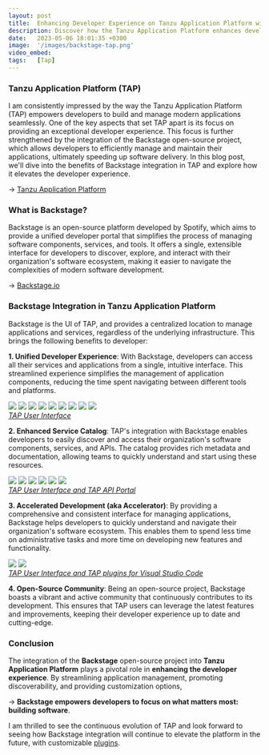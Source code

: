 ```yaml
---
layout: post
title:  Enhancing Developer Experience on Tanzu Application Platform with Backstage
description: Discover how the Tanzu Application Platform enhances developer experience through the integration of the Backstage open-source project, streamlining application management and boosting productivity..
date:   2023-05-06 18:01:35 +0300
image:  '/images/backstage-tap.png'
video_embed:
tags:   [Tap]
---
```


### Tanzu Application Platform (TAP)

I am consistently impressed by the way the Tanzu Application Platform (TAP) empowers developers to build and manage modern applications seamlessly. One of the key aspects that set TAP apart is its focus on providing an exceptional developer experience. This focus is further strengthened by the integration of the Backstage open-source project, which allows developers to efficiently manage and maintain their applications, ultimately speeding up software delivery. In this blog post, we'll dive into the benefits of Backstage integration in TAP and explore how it elevates the developer experience.

&rarr; [Tanzu Application Platform](https://tanzu.vmware.com/application-platform)

### What is Backstage?

Backstage is an open-source platform developed by Spotify, which aims to provide a unified developer portal that simplifies the process of managing software components, services, and tools. It offers a single, extensible interface for developers to discover, explore, and interact with their organization's software ecosystem, making it easier to navigate the complexities of modern software development.

&rarr; [Backstage.io](https://backstage.io/)

### Backstage Integration in Tanzu Application Platform

Backstage is the UI of TAP, and provides a centralized location to manage  applications and services, regardless of the underlying infrastructure. This brings the following benefits to developer:

**1. Unified Developer Experience**: With Backstage, developers can access all their services and applications from a single, intuitive interface. This streamlined experience simplifies the management of application components, reducing the time spent navigating between different tools and platforms.

<div class="gallery-box">
  <div class="gallery">
    <img src="/images/tap1.png">
    <img src="/images/tap2.png">
    <img src="/images/tap3.png">
    <img src="/images/tap4.png">
    <img src="/images/tap5.png">
    <img src="/images/tap6.png">
    <img src="/images/tap7.png">
    <img src="/images/tap8.png">
    <img src="/images/tap9.png">
  </div>
  <em><a href="https://tanzu.vmware.com/application-platform" target="_blank">TAP User Interface</a></em>
</div>

**2. Enhanced Service Catalog**: TAP's integration with Backstage enables developers to easily discover and access their organization's software components, services, and APIs. The catalog provides rich metadata and documentation, allowing teams to quickly understand and start using these resources.

<div class="gallery-box">
  <div class="gallery">
    <img src="/images/api.png">
    <img src="/images/api2.png">
    <img src="/images/api3.png">
    <img src="/images/api5.png">
    <img src="/images/api6.png">
    <img src="/images/api7.png">
  </div>
  <em><a href="https://tanzu.vmware.com/application-platform" target="_blank">TAP User Interface and TAP API Portal</a></em>
</div>

**3. Accelerated Development (aka Accelerator)**: By providing a comprehensive and consistent interface for managing applications, Backstage helps developers to quickly understand and navigate their organization's software ecosystem. This enables them to spend less time on administrative tasks and more time on developing new features and functionality.

<div class="gallery-box">
  <div class="gallery">
    <img src="/images/acc1.png">
    <img src="/images/acc2.png">
  </div>
  <em><a href="https://tanzu.vmware.com/application-platform" target="_blank">TAP User Interface and TAP plugins for Visual Studio Code</a></em>
</div>

**4. Open-Source Community**: Being an open-source project, Backstage boasts a vibrant and active community that continuously contributes to its development. This ensures that TAP users can leverage the latest features and improvements, keeping their developer experience up to date and cutting-edge.

### Conclusion

The integration of the **Backstage** open-source project into **Tanzu Application Platform** plays a pivotal role in **enhancing the developer experience**. By streamlining application management, promoting discoverability, and providing customization options, 

&rarr; **Backstage empowers developers to focus on what matters most: building software**. 

I am thrilled to see the continuous evolution of TAP and look forward to seeing how Backstage integration will continue to elevate the platform in the future, with customizable [plugins](https://backstage.io/plugins).


